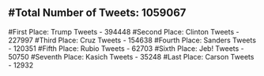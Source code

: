 #Total Number of Tweets: 1059067 
---
#First Place: Trump Tweets - 394448
#Second Place: Clinton Tweets - 227997
#Third Place: Cruz Tweets - 154638
#Fourth Place: Sanders Tweets - 120351
#Fifth Place: Rubio Tweets - 62703
#Sixth Place: Jeb! Tweets - 50750
#Seventh Place: Kasich Tweets - 35248
#Last Place: Carson Tweets - 12932
